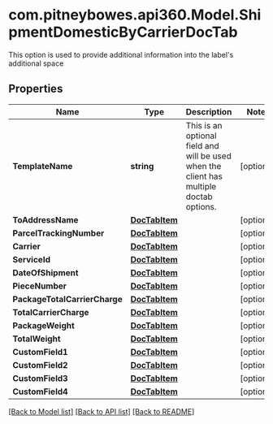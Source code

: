 # com.pitneybowes.api360.Model.ShipmentDomesticByCarrierDocTab
This option is used to provide additional information into the label's additional space

## Properties

Name | Type | Description | Notes
------------ | ------------- | ------------- | -------------
**TemplateName** | **string** | This is an optional field and will be used when the client has multiple doctab options. | [optional] 
**ToAddressName** | [**DocTabItem**](DocTabItem.md) |  | [optional] 
**ParcelTrackingNumber** | [**DocTabItem**](DocTabItem.md) |  | [optional] 
**Carrier** | [**DocTabItem**](DocTabItem.md) |  | [optional] 
**ServiceId** | [**DocTabItem**](DocTabItem.md) |  | [optional] 
**DateOfShipment** | [**DocTabItem**](DocTabItem.md) |  | [optional] 
**PieceNumber** | [**DocTabItem**](DocTabItem.md) |  | [optional] 
**PackageTotalCarrierCharge** | [**DocTabItem**](DocTabItem.md) |  | [optional] 
**TotalCarrierCharge** | [**DocTabItem**](DocTabItem.md) |  | [optional] 
**PackageWeight** | [**DocTabItem**](DocTabItem.md) |  | [optional] 
**TotalWeight** | [**DocTabItem**](DocTabItem.md) |  | [optional] 
**CustomField1** | [**DocTabItem**](DocTabItem.md) |  | [optional] 
**CustomField2** | [**DocTabItem**](DocTabItem.md) |  | [optional] 
**CustomField3** | [**DocTabItem**](DocTabItem.md) |  | [optional] 
**CustomField4** | [**DocTabItem**](DocTabItem.md) |  | [optional] 

[[Back to Model list]](../README.md#documentation-for-models) [[Back to API list]](../README.md#documentation-for-api-endpoints) [[Back to README]](../README.md)

